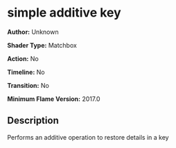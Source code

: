# simple additive key

**Author:** Unknown

**Shader Type:** Matchbox

**Action:** No

**Timeline:** No

**Transition:** No

**Minimum Flame Version:** 2017.0


## Description
Performs an additive operation to restore details in a key
